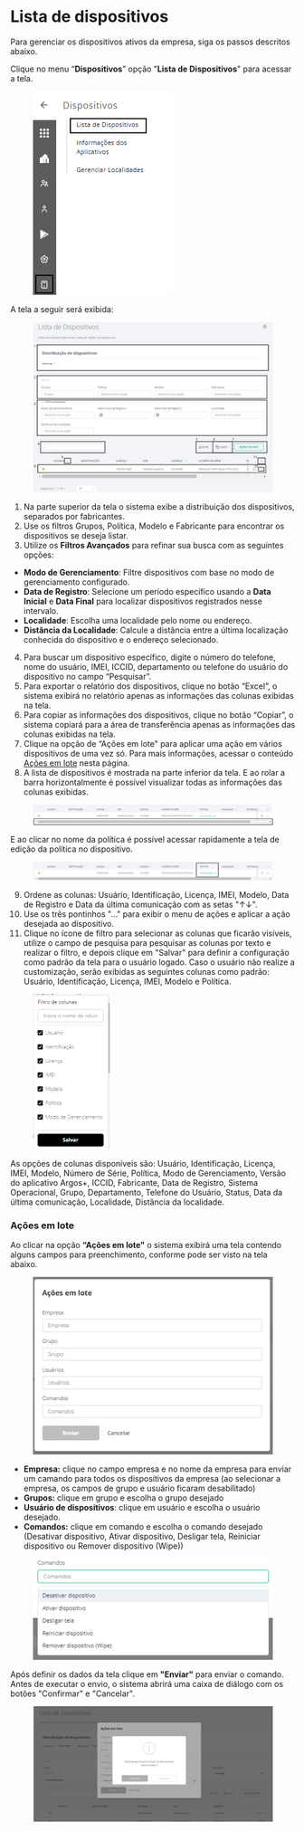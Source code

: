 # Lista de dispositivos

Para gerenciar os dispositivos ativos da empresa, siga os passos descritos abaixo.

Clique no menu “**Dispositivos**” opção "**Lista de Dispositivos**" para acessar a tela.

<figure><img src="../../../../.gitbook/assets/image (302) (1).png" alt=""><figcaption></figcaption></figure>

A tela a seguir será exibida:

<figure><img src="../../../../.gitbook/assets/Captura de tela 2024-12-02 142930.png" alt=""><figcaption></figcaption></figure>

1. Na parte superior da tela o sistema exibe a distribuição dos dispositivos, separados por fabricantes.
2. Use os filtros Grupos, Política, Modelo e Fabricante para encontrar os dispositivos se deseja listar.
3. Utilize os **Filtros Avançados** para refinar sua busca com as seguintes opções:

* **Modo de Gerenciamento**: Filtre dispositivos com base no modo de gerenciamento configurado.
* **Data de Registro**: Selecione um período específico usando a **Data Inicial** e **Data Final** para localizar dispositivos registrados nesse intervalo.
* **Localidade**: Escolha uma localidade pelo nome ou endereço.
* **Distância da Localidade**: Calcule a distância entre a última localização conhecida do dispositivo e o endereço selecionado.

4. Para buscar um dispositivo específico, digite o número do telefone, nome do usuário, IMEI, ICCID, departamento ou telefone do usuário do dispositivo no campo “Pesquisar”.
5. Para exportar o relatório dos dispositivos, clique no botão “Excel”, o sistema exibirá no relatório apenas as informações das colunas exibidas na tela.
6. Para copiar as informações dos dispositivos, clique no botão “Copiar”, o sistema copiará para a área de transferência apenas as informações das colunas exibidas na tela.
7. Clique na opção de “Ações em lote" para aplicar uma ação em vários dispositivos de uma vez só. Para mais informações, acessar o conteúdo [Ações em lote](./#acoes-em-lote) nesta página.
8. A lista de dispositivos é mostrada na parte inferior da tela. E ao rolar a barra horizontalmente é possível visualizar todas as informações das colunas exibidas.

<figure><img src="../../../../.gitbook/assets/image (298) (1).png" alt=""><figcaption></figcaption></figure>

E ao clicar no nome da política é possível acessar rapidamente a tela de edição da política no dispositivo.

<figure><img src="../../../../.gitbook/assets/image (297) (1).png" alt=""><figcaption></figcaption></figure>

9. Ordene as colunas: Usuário, Identificação, Licença, IMEI, Modelo, Data de Registro e Data da última comunicação com as setas "↑↓".
10. Use os três pontinhos "..." para exibir o menu de ações e aplicar a ação desejada ao dispositivo.
11. Clique no ícone de filtro para selecionar as colunas que ficarão visíveis, utilize o campo de pesquisa para pesquisar as colunas por texto e realizar o filtro, e depois clique em "Salvar" para definir a configuração como padrão da tela para o usuário logado. Caso o usuário não realize a customização, serão exibidas as seguintes colunas como padrão: Usuário, Identificação, Licença, IMEI, Modelo e Política.

<figure><img src="../../../../.gitbook/assets/image (260) (1).png" alt="" width="136"><figcaption></figcaption></figure>

As opções de colunas disponíveis são: Usuário, Identificação, Licença, IMEI, Modelo, Número de Série, Política, Modo de Gerenciamento, Versão do aplicativo Argos+, ICCID, Fabricante, Data de Registro, Sistema Operacional, Grupo, Departamento, Telefone do Usuário, Status, Data da última comunicação, Localidade, Distância da localidade.

### Ações em lote

Ao clicar na opção **“Ações em lote"** o sistema exibirá uma tela contendo alguns campos para preenchimento, conforme pode ser visto na tela abaixo.

<figure><img src="../../../../.gitbook/assets/image (144).png" alt=""><figcaption></figcaption></figure>

* **Empresa:** clique no campo empresa e no nome da empresa para enviar um camando para todos os dispositivos da empresa (ao selecionar a empresa, os campos de grupo e usuário ficaram desabilitado)
* **Grupos:** clique em grupo e escolha o grupo desejado
* **Usuário de dispositivos**: clique em usuário e escolha o usuário desejado.
* **Comandos:** clique em comando e escolha o comando desejado (Desativar dispositivo, Ativar dispositivo, Desligar tela, Reiniciar dispositivo ou Remover dispositivo (Wipe))

<figure><img src="../../../../.gitbook/assets/image (145).png" alt=""><figcaption></figcaption></figure>

Após definir os dados da tela clique em **"Enviar"** para enviar o comando. Antes de executar o envio, o sistema abrirá uma caixa de diálogo com os botões "Confirmar" e "Cancelar".

<figure><img src="../../../../.gitbook/assets/image (170).png" alt=""><figcaption></figcaption></figure>
